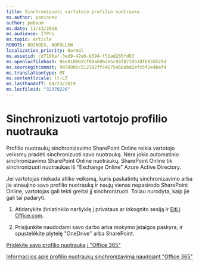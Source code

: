```yaml
---
title: Sinchronizuoti vartotojo profilio nuotrauka
ms.author: ponincev
author: pebaum
ms.date: 11/13/2018
ms.audience: ITPro
ms.topic: article
ROBOTS: NOINDEX, NOFOLLOW
localization_priority: Normal
ms.assetid: cd7196af-3ed9-42e6-b594-f51ad265fd63
ms.openlocfilehash: 0ee818002cf89ab0b2e5c94f8718b3df602d529d
ms.sourcegitcommit: 9d78905c512192ffc4675468abd2efc5f2e4baf4
ms.translationtype: MT
ms.contentlocale: lt-LT
ms.lasthandoff: 04/23/2019
ms.locfileid: "32370226"
---
```

# <a name="sync-a-users-profile-picture"></a>Sinchronizuoti vartotojo profilio nuotrauka

Profilio nuotraukų sinchronizavimo SharePoint Online reikia vartotojo veiksmų pradėti sinchronizuoti savo nuotrauką. Nėra jokio automatinio sinchronizavimo SharePoint Online nuotraukų. SharePoint Online tik sinchronizuoti nuotraukas iš "Exchange Online" Azure Active Directory.
  
Jei vartotojas niekada atliko veiksmą, kuris paskatintų sinchronizavimo arba jie atnaujino savo profilio nuotrauką ir naujų vienas nepasirodo SharePoint Online, vartotojas gali tekti greitai jį sinchronizuoti. Toliau nurodyta, kaip jie gali tai padaryti.
  
1. Atidarykite žiniatinklio naršyklę į privataus ar inkognito sesiją ir [Eiti į Office.com](https://na01.safelinks.protection.outlook.com/?url=https%3A%2F%2Fwww.office.com%2F&amp;data=02%7C01%7C%7Cbad62c504a36446096e108d614dec653%7C72f988bf86f141af91ab2d7cd011db47%7C1%7C0%7C636719344369977864&amp;sdata=Km7ZnN8FHSouZbxOiEpQAGIKsK82SHr25uYCh3Gc%2F3s%3D&amp;reserved=0).
  
2. Prisijunkite naudodami savo darbo arba mokymo įstaigos paskyra, ir spustelėkite plytelę "OneDrive" arba SharePoint.
  
[Pridėkite savo profilio nuotrauką į "Office 365"](https://go.microsoft.com/fwlink/?linkid=875585)
  
[Informacijos apie profilio nuotraukų sinchronizavimą naudojant "Office 365"](https://go.microsoft.com/fwlink/?linkid=875586)
  

